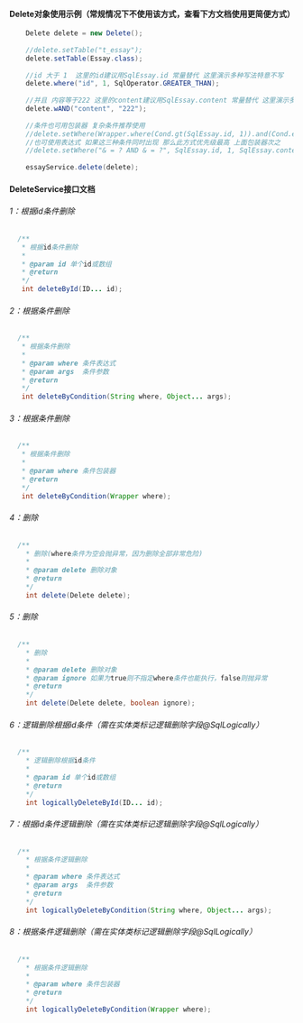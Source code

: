 #### Delete对象使用示例（常规情况下不使用该方式，查看下方文档使用更简便方式）
```java
    Delete delete = new Delete();
	
    //delete.setTable("t_essay");
    delete.setTable(Essay.class);
	
    //id 大于 1  这里的id建议用SqlEssay.id 常量替代 这里演示多种写法特意不写
    delete.where("id", 1, SqlOperator.GREATER_THAN);
	
    //并且 内容等于222 这里的content建议用SqlEssay.content 常量替代 这里演示多种写法特意不写
    delete.wAND("content", "222");
	
    //条件也可用包装器 复杂条件推荐使用
    //delete.setWhere(Wrapper.where(Cond.gt(SqlEssay.id, 1)).and(Cond.eq(SqlEssay.content, "222")));
    //也可使用表达式 如果这三种条件同时出现 那么此方式优先级最高 上面包装器次之
    //delete.setWhere("& = ? AND & = ?", SqlEssay.id, 1, SqlEssay.content, "222");
	
    essayService.delete(delete);
```
#### DeleteService接口文档
###### 1：根据id条件删除
```java
  /**
   * 根据id条件删除
   *
   * @param id 单个id或数组
   * @return
   */
   int deleteById(ID... id);
```
###### 2：根据条件删除
```java
  /**
   * 根据条件删除
   *
   * @param where 条件表达式
   * @param args  条件参数
   * @return
   */
   int deleteByCondition(String where, Object... args);
```
###### 3：根据条件删除
```java
  /**
   * 根据条件删除
   *
   * @param where 条件包装器
   * @return
   */
   int deleteByCondition(Wrapper where);
```
###### 4：删除
```java
  /**
    * 删除(where条件为空会抛异常，因为删除全部非常危险)
    *
    * @param delete 删除对象
    * @return
    */
    int delete(Delete delete);
```
###### 5：删除
```java
  /**
    * 删除
    *
    * @param delete 删除对象
    * @param ignore 如果为true则不指定where条件也能执行，false则抛异常
    * @return
    */
    int delete(Delete delete, boolean ignore);
```
###### 6：逻辑删除根据id条件（需在实体类标记逻辑删除字段@SqlLogically）
```java
  /**
    * 逻辑删除根据id条件
    *
    * @param id 单个id或数组
    * @return
    */
    int logicallyDeleteById(ID... id);
```
###### 7：根据id条件逻辑删除（需在实体类标记逻辑删除字段@SqlLogically）
```java
  /**
    * 根据条件逻辑删除
    *
    * @param where 条件表达式
    * @param args  条件参数
    * @return
    */
    int logicallyDeleteByCondition(String where, Object... args);
```
###### 8：根据条件逻辑删除（需在实体类标记逻辑删除字段@SqlLogically）
```java
  /**
    * 根据条件逻辑删除
    *
    * @param where 条件包装器
    * @return
    */
    int logicallyDeleteByCondition(Wrapper where);
```
